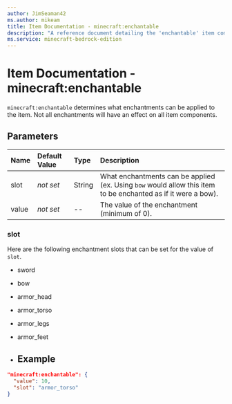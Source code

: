 ```yaml
---
author: JimSeaman42
ms.author: mikeam
title: Item Documentation - minecraft:enchantable
description: "A reference document detailing the 'enchantable' item component"
ms.service: minecraft-bedrock-edition
---
```


# Item Documentation - minecraft:enchantable

`minecraft:enchantable` determines what enchantments can be applied to the item. Not all enchantments will have an effect on all item components.

## Parameters

|Name |Default Value  |Type  |Description  |
|:----------|:----------|:----------|:----------|
|slot|*not set* | String| What enchantments can be applied (ex. Using `bow` would allow this item to be enchanted as if it were a bow).|
|value |*not set* |--| The value of the enchantment (minimum of 0).|

### slot

Here are the following enchantment slots that can be set for the value of `slot`.

- sword
- bow
- armor_head
- armor_torso
- armor_legs
- armor_feet

- ## Example

```json
"minecraft:enchantable": {
  "value": 10,
  "slot": "armor_torso"
}
```
